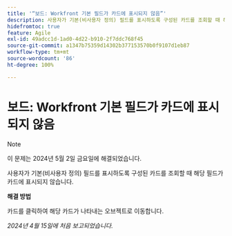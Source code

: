 ```yaml
---
title: '“보드: Workfront 기본 필드가 카드에 표시되지 않음”'
description: 사용자가 기본(비사용자 정의) 필드를 표시하도록 구성된 카드를 조회할 때 해당 필드가 카드에 표시되지 않습니다.
hidefromtoc: true
feature: Agile
exl-id: 49adcc1d-1ad0-4d22-b910-2f7ddc768f45
source-git-commit: a1347b75359d14302b377153570b0f9107d1eb87
workflow-type: tm+mt
source-wordcount: '86'
ht-degree: 100%

---
```


# 보드: Workfront 기본 필드가 카드에 표시되지 않음

>[!NOTE]
>
>이 문제는 2024년 5월 2일 금요일에 해결되었습니다.

사용자가 기본(비사용자 정의) 필드를 표시하도록 구성된 카드를 조회할 때 해당 필드가 카드에 표시되지 않습니다.

**해결 방법**

카드를 클릭하여 해당 카드가 나타내는 오브젝트로 이동합니다.

_2024년 4월 15일에 처음 보고되었습니다._
